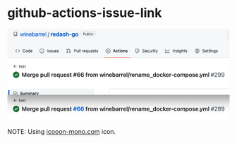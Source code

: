 # github-actions-issue-link

![](https://raw.githubusercontent.com/winebarrel/github-actions-issue-link/main/screenshot.png)

NOTE: Using [icooon-mono.com](https://icooon-mono.com/10973-link-icon-5/) icon.
